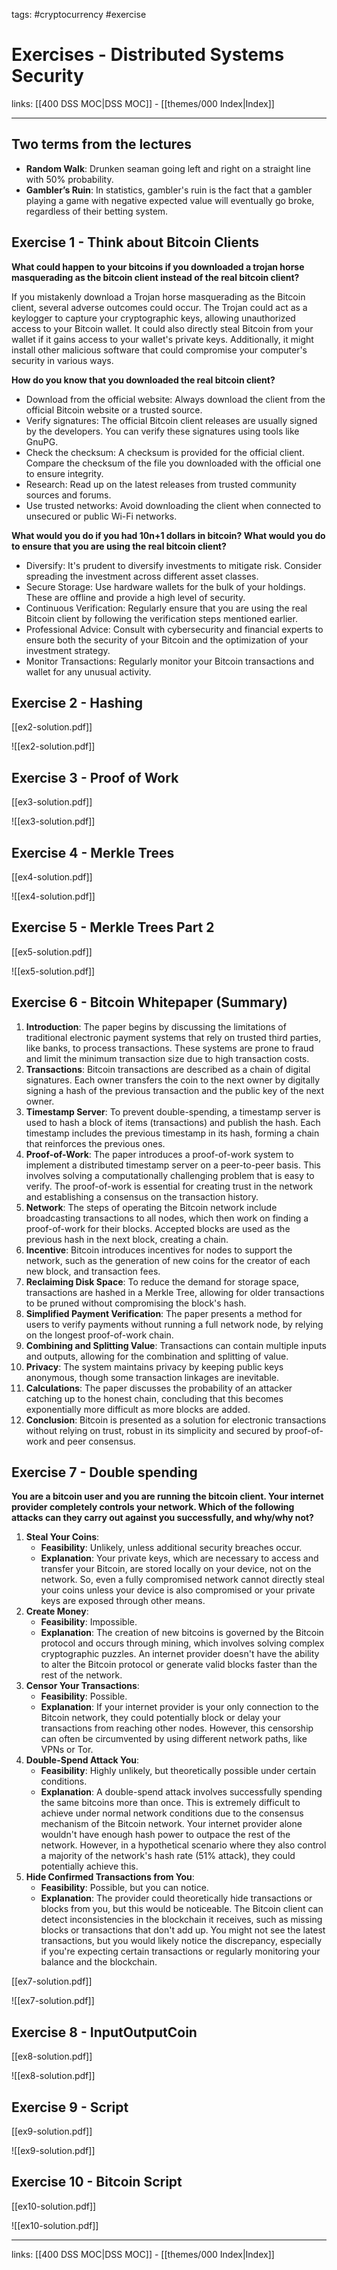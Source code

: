 tags: #cryptocurrency #exercise 

# Exercises - Distributed Systems Security

links: [[400 DSS MOC|DSS MOC]] - [[themes/000 Index|Index]]

---

## Two terms from the lectures

- **Random Walk**: Drunken seaman going left and right on a straight line with 50% probability.
- **Gambler’s Ruin**: In statistics, gambler's ruin is the fact that a gambler playing a game with negative expected value will eventually go broke, regardless of their betting system.

## Exercise 1 - Think about Bitcoin Clients

**What could happen to your bitcoins if you downloaded a trojan horse masquerading as the bitcoin client instead of the real bitcoin client?** 

If you mistakenly download a Trojan horse masquerading as the Bitcoin client, several adverse outcomes could occur. The Trojan could act as a keylogger to capture your cryptographic keys, allowing unauthorized access to your Bitcoin wallet. It could also directly steal Bitcoin from your wallet if it gains access to your wallet's private keys. Additionally, it might install other malicious software that could compromise your computer's security in various ways.

**How do you know that you downloaded the real bitcoin client?** 

- Download from the official website: Always download the client from the official Bitcoin website or a trusted source.
- Verify signatures: The official Bitcoin client releases are usually signed by the developers. You can verify these signatures using tools like GnuPG.
- Check the checksum: A checksum is provided for the official client. Compare the checksum of the file you downloaded with the official one to ensure integrity.
- Research: Read up on the latest releases from trusted community sources and forums.
- Use trusted networks: Avoid downloading the client when connected to unsecured or public Wi-Fi networks.

**What would you do if you had 10n+1 dollars in bitcoin? What would you do to ensure that you are using the real bitcoin client?**

- Diversify: It's prudent to diversify investments to mitigate risk. Consider spreading the investment across different asset classes.
- Secure Storage: Use hardware wallets for the bulk of your holdings. These are offline and provide a high level of security.
- Continuous Verification: Regularly ensure that you are using the real Bitcoin client by following the verification steps mentioned earlier.
- Professional Advice: Consult with cybersecurity and financial experts to ensure both the security of your Bitcoin and the optimization of your investment strategy.
- Monitor Transactions: Regularly monitor your Bitcoin transactions and wallet for any unusual activity.

## Exercise 2 - Hashing

[[ex2-solution.pdf]]

![[ex2-solution.pdf]]

## Exercise 3 - Proof of Work

[[ex3-solution.pdf]]

![[ex3-solution.pdf]]

## Exercise 4 - Merkle Trees

[[ex4-solution.pdf]]

![[ex4-solution.pdf]]

## Exercise 5 - Merkle Trees Part 2

[[ex5-solution.pdf]]

![[ex5-solution.pdf]]

## Exercise 6 - Bitcoin Whitepaper (Summary)

1. **Introduction**: The paper begins by discussing the limitations of traditional electronic payment systems that rely on trusted third parties, like banks, to process transactions. These systems are prone to fraud and limit the minimum transaction size due to high transaction costs.
2. **Transactions**: Bitcoin transactions are described as a chain of digital signatures. Each owner transfers the coin to the next owner by digitally signing a hash of the previous transaction and the public key of the next owner.
3. **Timestamp Server**: To prevent double-spending, a timestamp server is used to hash a block of items (transactions) and publish the hash. Each timestamp includes the previous timestamp in its hash, forming a chain that reinforces the previous ones.
4. **Proof-of-Work**: The paper introduces a proof-of-work system to implement a distributed timestamp server on a peer-to-peer basis. This involves solving a computationally challenging problem that is easy to verify. The proof-of-work is essential for creating trust in the network and establishing a consensus on the transaction history.
5. **Network**: The steps of operating the Bitcoin network include broadcasting transactions to all nodes, which then work on finding a proof-of-work for their blocks. Accepted blocks are used as the previous hash in the next block, creating a chain.
6. **Incentive**: Bitcoin introduces incentives for nodes to support the network, such as the generation of new coins for the creator of each new block, and transaction fees.
7. **Reclaiming Disk Space**: To reduce the demand for storage space, transactions are hashed in a Merkle Tree, allowing for older transactions to be pruned without compromising the block's hash.
8. **Simplified Payment Verification**: The paper presents a method for users to verify payments without running a full network node, by relying on the longest proof-of-work chain.
9. **Combining and Splitting Value**: Transactions can contain multiple inputs and outputs, allowing for the combination and splitting of value.
10. **Privacy**: The system maintains privacy by keeping public keys anonymous, though some transaction linkages are inevitable.
11. **Calculations**: The paper discusses the probability of an attacker catching up to the honest chain, concluding that this becomes exponentially more difficult as more blocks are added.
12. **Conclusion**: Bitcoin is presented as a solution for electronic transactions without relying on trust, robust in its simplicity and secured by proof-of-work and peer consensus.

## Exercise 7 - Double spending

**You are a bitcoin user and you are running the bitcoin client. Your internet provider completely controls your network. Which of the following attacks can they carry out against you successfully, and why/why not?**

1. **Steal Your Coins**:
    - **Feasibility**: Unlikely, unless additional security breaches occur.
    - **Explanation**: Your private keys, which are necessary to access and transfer your Bitcoin, are stored locally on your device, not on the network. So, even a fully compromised network cannot directly steal your coins unless your device is also compromised or your private keys are exposed through other means.
2. **Create Money**:
    - **Feasibility**: Impossible.
    - **Explanation**: The creation of new bitcoins is governed by the Bitcoin protocol and occurs through mining, which involves solving complex cryptographic puzzles. An internet provider doesn't have the ability to alter the Bitcoin protocol or generate valid blocks faster than the rest of the network.
3. **Censor Your Transactions**:
    - **Feasibility**: Possible.
    - **Explanation**: If your internet provider is your only connection to the Bitcoin network, they could potentially block or delay your transactions from reaching other nodes. However, this censorship can often be circumvented by using different network paths, like VPNs or Tor.
4. **Double-Spend Attack You**:
    - **Feasibility**: Highly unlikely, but theoretically possible under certain conditions.
    - **Explanation**: A double-spend attack involves successfully spending the same bitcoins more than once. This is extremely difficult to achieve under normal network conditions due to the consensus mechanism of the Bitcoin network. Your internet provider alone wouldn't have enough hash power to outpace the rest of the network. However, in a hypothetical scenario where they also control a majority of the network's hash rate (51% attack), they could potentially achieve this.
5. **Hide Confirmed Transactions from You**:
    - **Feasibility**: Possible, but you can notice.
    - **Explanation**: The provider could theoretically hide transactions or blocks from you, but this would be noticeable. The Bitcoin client can detect inconsistencies in the blockchain it receives, such as missing blocks or transactions that don't add up. You might not see the latest transactions, but you would likely notice the discrepancy, especially if you're expecting certain transactions or regularly monitoring your balance and the blockchain.

[[ex7-solution.pdf]]

![[ex7-solution.pdf]]

## Exercise 8 - InputOutputCoin

[[ex8-solution.pdf]]

![[ex8-solution.pdf]]

## Exercise 9 - Script

[[ex9-solution.pdf]]

![[ex9-solution.pdf]]

## Exercise 10 - Bitcoin Script

[[ex10-solution.pdf]]

![[ex10-solution.pdf]]

---
links: [[400 DSS MOC|DSS MOC]] - [[themes/000 Index|Index]]